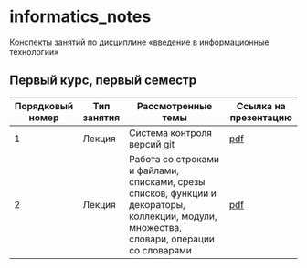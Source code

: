 # informatics_notes

Конспекты занятий по дисциплине «введение в информационные технологии»

## Первый курс, первый семестр

| Порядковый номер | Тип занятия | Рассмотренные темы | Ссылка на презентацию |
|------|------------|----------------------|--------------------|
| 1 | Лекция | Система контроля версий git | [pdf](year_01/semester_01/lecture_01.pdf) |
| 2 | Лекция | Работа со строками и файлами, списками, срезы списков, функции и декораторы, коллекции, модули, множества, словари, операции со словарями | [pdf](year_01/semester_01/lecture_02.pdf) |
